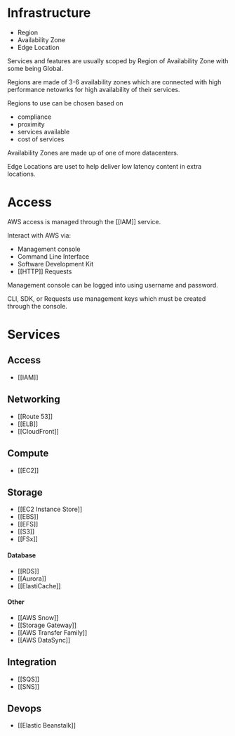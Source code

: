 
# Infrastructure

- Region
- Availability Zone
- Edge Location

Services and features are usually scoped by Region of Availability Zone with some being Global.

Regions are made of 3-6 availability zones which are connected with high performance netowrks for high availability of their services.

Regions to use can be chosen based on
- compliance
- proximity
- services available
- cost of services

Availability Zones are made up of one of more datacenters.

Edge Locations are uset to help deliver low latency content in extra locations.


# Access

AWS access is managed through the [[IAM]] service.

Interact with AWS via:

- Management console
- Command Line Interface
- Software Development Kit
- [[HTTP]] Requests

Management console can be logged into using username and password.

CLI, SDK, or Requests use management keys which must be created through the console.


# Services

## Access
- [[IAM]]

## Networking
- [[Route 53]]
- [[ELB]]
- [[CloudFront]]

## Compute
- [[EC2]]

## Storage
- [[EC2 Instance Store]]
- [[EBS]]
- [[EFS]]
- [[S3]]
- [[FSx]]

#### Database
- [[RDS]]
- [[Aurora]]
- [[ElastiCache]]

#### Other
- [[AWS Snow]]
- [[Storage Gateway]]
- [[AWS Transfer Family]]
- [[AWS DataSync]]

## Integration
- [[SQS]]
- [[SNS]]

## Devops
- [[Elastic Beanstalk]]
